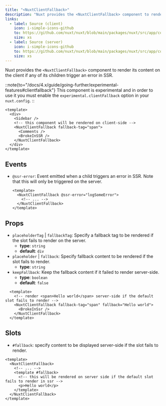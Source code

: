 ```yaml
---
title: "<NuxtClientFallback>"
description: "Nuxt provides the <NuxtClientFallback> component to render its content on the client if any of its children trigger an error in SSR"
links:
  - label: Source (client)
    icon: i-simple-icons-github
    to: https://github.com/nuxt/nuxt/blob/main/packages/nuxt/src/app/components/client-fallback.client.ts
    size: xs
  - label: Source (server)
    icon: i-simple-icons-github
    to: https://github.com/nuxt/nuxt/blob/main/packages/nuxt/src/app/components/client-fallback.server.ts
    size: xs
---
```


Nuxt provides the `<NuxtClientFallback>` component to render its content on the client if any of its children trigger an error in SSR.

::note{to="/docs/4.x/guide/going-further/experimental-features#clientfallback"}
This component is experimental and in order to use it you must enable the `experimental.clientFallback` option in your `nuxt.config`.
::

```vue [app/pages/example.vue]
<template>
  <div>
    <Sidebar />
    <!-- this component will be rendered on client-side -->
    <NuxtClientFallback fallback-tag="span">
      <Comments />
      <BrokeInSSR />
    </NuxtClientFallback>
  </div>
</template>
```

## Events

- `@ssr-error`: Event emitted when a child triggers an error in SSR. Note that this will only be triggered on the server.

  ```vue
  <template>
    <NuxtClientFallback @ssr-error="logSomeError">
      <!-- ... -->
    </NuxtClientFallback>
  </template>
  ```

## Props

- `placeholderTag` | `fallbackTag`: Specify a fallback tag to be rendered if the slot fails to render on the server.
  - **type**: `string`
  - **default**: `div`
- `placeholder` | `fallback`: Specify fallback content to be rendered if the slot fails to render.
  - **type**: `string`
- `keepFallback`: Keep the fallback content if it failed to render server-side.
  - **type**: `boolean`
  - **default**: `false`

```vue
  <template>
    <!-- render <span>Hello world</span> server-side if the default slot fails to render -->
    <NuxtClientFallback fallback-tag="span" fallback="Hello world">
      <BrokeInSsr />
    </NuxtClientFallback>
  </template>
```

## Slots

- `#fallback`: specify content to be displayed server-side if the slot fails to render.

```vue
<template>
  <NuxtClientFallback>
    <!-- ... -->
    <template #fallback>
      <!-- this will be rendered on server side if the default slot fails to render in ssr -->
      <p>Hello world</p>
    </template>
  </NuxtClientFallback>
</template>
```
